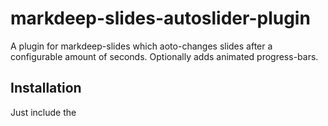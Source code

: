 # markdeep-slides-autoslider-plugin
A plugin for markdeep-slides which aoto-changes slides after a configurable amount of seconds. Optionally adds animated progress-bars.


## Installation

Just include the <script>-tag at the end of the HTML-body.

> [!IMPORTANT]
> It must be included AFTER markdeep-slides.js and after markdeep[.min].js.

```html
<script src="markdeep-slides/markdeep-slides.js"></script>
<script src="markdeep-slides/lib/markdeep/1.11/markdeep.min.js" charset="utf-8"></script>
<!-- Insert plugin after this -->
<script src="markdeep-slides/markdeep-slides-plugin-autoslider.js" charset="utf-8"></script>
```

Then you will have to activate it by adding a plugins field to the markdeep-slide-options:

```javascript
    markdeepSlidesOptions = {
        /* Those are the standard options */
        aspectRatio: 16 / 9,
        theme: 'deepsea',
        fontSize: 28,
        diagramZoom: 1.0,
        totalSlideNumber: false,
        progressBar: true,
        breakOnHeadings: false,
        slideChangeHook: (oldSlide, newSlide) => {},
        modeChangeHook: (newMode) => {}

        /* At minimum add this to activate
           the plugin with default values */
        ,plugins: {    
            autoslider
        }
    }
```


You can configure some options:

```javascript
      ,plugins: {
        autoslider:{
          seconds:10,
          repeat: true,
          growingProgressbar: true,
          growingProgressbarColor: "rgba(255,0,0,0.5)",
          firstDelay: 2
        }
      }
```

> [!CAUTION]
> The first slide acts as a cover and will only be shown once and it will have no progress bar. It will be skipped in the loop. You can include an empty first slide and set the option *firstDelay* to *0* to skip the cover.
